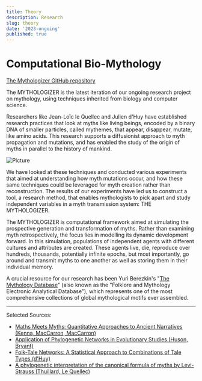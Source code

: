 ```yaml
---
title: Theory
description: Research
slug: theory
date: '2023-ongoing'
published: true
---
```


# Computational Bio-Mythology

[The Mythologizer GitHub repository](https://ars.mythologizer.org)

The MYTHOLOGIZER is the latest iteration of our ongoing research project on mythology, using techniques inherited from biology and computer science.

Researchers like Jean-Loïc le Quellec and Julien d'Huy have established research practices that look at myths like living beings, encoded by a binary DNA of smaller particles, called mythemes, that appear, disappear, mutate, like amino acids. This research supports a diffusionist approach to myth propagation and mutations, and has enabled the study of the origin of myths in parallel to the history of mankind.

![Picture](./images/chart.jpeg)

We have looked at these techniques and conducted various experiments that aimed at understanding how myth mutations occur, and how these same techniques could be leveraged for myth creation rather than reconstruction. The results of our experiments have led us to construct a tool, a research method, that enables mythologists to pick apart and study independent variables in a myth transmission system: THE MYTHOLOGIZER.

The MYTHOLOGIZER is computational framework aimed at simulating the prospective generation and transformation of myths. Rather than examining myth retrospectively, the focus lies in modelling its dynamic development forward. In this simulation, populations of independent agents with different cultures and attributes are created. These agents live, die, reproduce over hundreds, thousands, potentially infinite epochs, but most importantly, go around and transmit myths to one another as well as storing them in their individual memory.

A crucial resource for our research has been Yuri Berezkin's "[The Mythology Database](https://www.ruthenia.ru/folklore/berezkin/)" (also known as the "Folklore and Mythology Electronic Analytical Database"), which represents one of the most comprehensive collections of global mythological motifs ever assembled.

---

Selected Sources:

- [Maths Meets Myths: Quantitative Approaches to Ancient Narratives (Kenna, MacCarron, MacCarron)](https://www.researchgate.net/publication/321541327_Maths_Meets_Myths_Quantitative_Approaches_to_Ancient_Narratives)
- [Application of Phylogenetic Networks in Evolutionary Studies (Huson, Bryant)](https://academic.oup.com/mbe/article/23/2/254/1118872)
- [Folk-Tale Networks: A Statistical Approach to Combinations of Tale Types (d'Huy)](https://www.researchgate.net/publication/334291555_2019_Folk-Tale_Networks_A_Statistical_Approach_to_Combinations_of_Tale_Types_-_Journal_of_Ethnology_and_Folkloristics_131_29-49)
- [A phylogenetic interpretation of the canonical formula of myths by Levi-Strauss (Thuillard, Le Quellec)](https://culturalanthropologyandethnosemiotics.wordpress.com/wp-content/uploads/2017/06/thuillard_le_quellec_canonical_formula.pdf)
